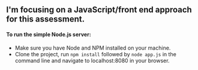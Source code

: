 ## I'm focusing on a JavaScript/front end approach for this assessment.

#### To run the simple Node.js server:
+ Make sure you have Node and NPM installed on your machine. 
+ Clone the project, run `npm install` followed by `node app.js` in the command line and navigate to localhost:8080 in your browser.
